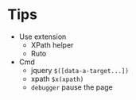 # Tips

- Use extension
  - XPath helper
  - Ruto
- Cmd
  - jquery `$([data-a-target...])`
  - xpath `$x(xpath)`
  - `debugger` pause the page